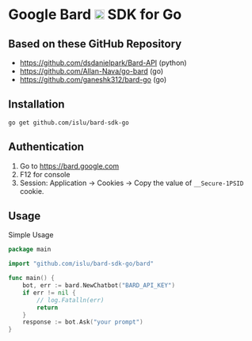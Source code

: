 # Google Bard <img src="https://www.gstatic.com/lamda/images/favicon_v1_150160cddff7f294ce30.svg" width="20px" /> SDK for Go

## Based on these GitHub Repository

- https://github.com/dsdanielpark/Bard-API (python)
- https://github.com/Allan-Nava/go-bard (go)
- https://github.com/ganeshk312/bard-go (go)

## Installation

```
go get github.com/islu/bard-sdk-go
```

## Authentication

1. Go to https://bard.google.com
2. F12 for console
3. Session: Application → Cookies → Copy the value of `__Secure-1PSID` cookie.

## Usage

Simple Usage
```go
package main

import "github.com/islu/bard-sdk-go/bard"

func main() {
    bot, err := bard.NewChatbot("BARD_API_KEY")
    if err != nil {
        // log.Fatalln(err)
        return
    }
    response := bot.Ask("your prompt")
}
```
